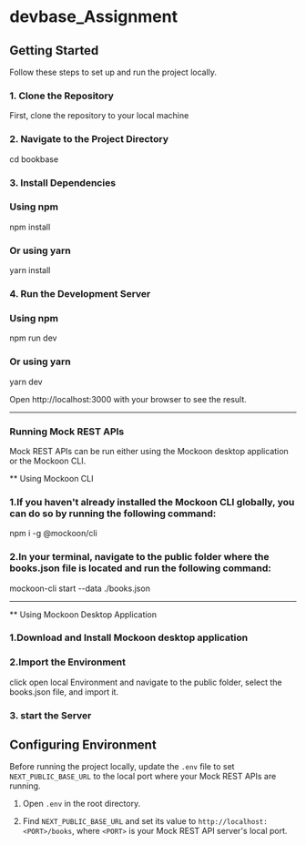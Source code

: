 # devbase_Assignment

## Getting Started

Follow these steps to set up and run the project locally.

### 1. Clone the Repository

First, clone the repository to your local machine

### 2.  Navigate to the Project Directory

cd bookbase

### 3.  Install Dependencies

### Using npm
npm install

### Or using yarn
yarn install

### 4.  Run the Development Server

### Using npm
npm run dev

### Or using yarn
yarn dev

Open http://localhost:3000 with your browser to see the result.


--------------------------------------------------------------------------------------

### Running Mock REST APIs

Mock REST APIs can be run either using the Mockoon desktop application or the Mockoon CLI.

** Using Mockoon CLI

### 1.If you haven't already installed the Mockoon CLI globally, you can do so by running the following command:

npm i -g @mockoon/cli

### 2.In your terminal, navigate to the public folder where the books.json file is located and run the following command:

mockoon-cli start --data ./books.json

-----------------------------------------------------------------------
** Using Mockoon Desktop Application

### 1.Download and Install Mockoon desktop application

### 2.Import the Environment
 
click open local Environment and navigate to the public folder, select the books.json file, and import it.

### 3. start the Server


## Configuring Environment

Before running the project locally, update the `.env` file to set `NEXT_PUBLIC_BASE_URL` to the local port where your Mock REST APIs are running.

1. Open `.env` in the root directory.

2. Find `NEXT_PUBLIC_BASE_URL` and set its value to `http://localhost:<PORT>/books`, where `<PORT>` is your Mock REST API server's local port.

